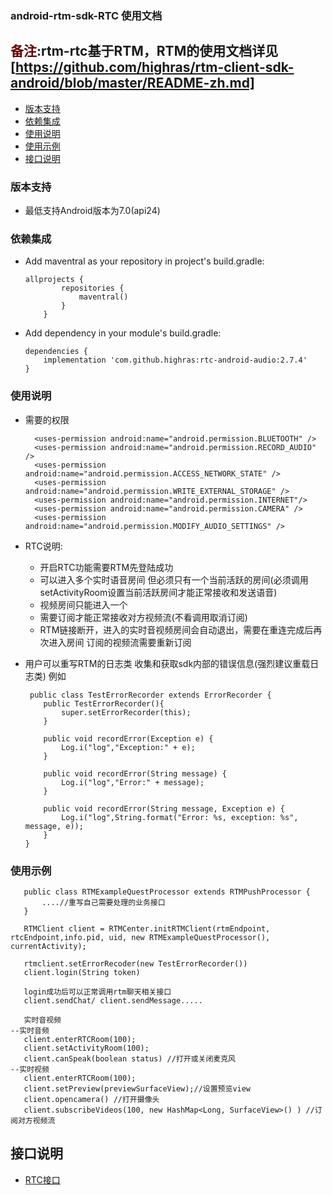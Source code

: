 ### android-rtm-sdk-RTC 使用文档

## <font color="#660000">备注</font>:rtm-rtc基于RTM，RTM的使用文档详见[https://github.com/highras/rtm-client-sdk-android/blob/master/README-zh.md]

- [版本支持](#版本支持)
- [依赖集成](#依赖集成)
- [使用说明](#使用说明)
- [使用示例](#使用示例)
- [接口说明](#接口说明)


### 版本支持
- 最低支持Android版本为7.0(api24)

### 依赖集成
- Add maventral as your repository in project's build.gradle:
    ~~~
    allprojects {
            repositories {
                maventral()
            }
        }
    ~~~
- Add dependency in your module's build.gradle:
    ~~~
    dependencies {
        implementation 'com.github.highras:rtc-android-audio:2.7.4'
    }
    ~~~

### 使用说明
- 需要的权限
  ~~~
    <uses-permission android:name="android.permission.BLUETOOTH" />
    <uses-permission android:name="android.permission.RECORD_AUDIO" />
    <uses-permission android:name="android.permission.ACCESS_NETWORK_STATE" />
    <uses-permission android:name="android.permission.WRITE_EXTERNAL_STORAGE" />
    <uses-permission android:name="android.permission.INTERNET"/>
    <uses-permission android:name="android.permission.CAMERA" />
    <uses-permission android:name="android.permission.MODIFY_AUDIO_SETTINGS" />
    ~~~
  
- RTC说明:
  - 开启RTC功能需要RTM先登陆成功
  - 可以进入多个实时语音房间 但必须只有一个当前活跃的房间(必须调用setActivityRoom设置当前活跃房间才能正常接收和发送语音)
  - 视频房间只能进入一个
  - 需要订阅才能正常接收对方视频流(不看调用取消订阅)
  - RTM链接断开，进入的实时音视频房间会自动退出，需要在重连完成后再次进入房间 订阅的视频流需要重新订阅
- 用户可以重写RTM的日志类 收集和获取sdk内部的错误信息(强烈建议重载日志类) 例如
    ~~~
     public class TestErrorRecorder extends ErrorRecorder {
        public TestErrorRecorder(){
            super.setErrorRecorder(this);
        }
    
        public void recordError(Exception e) {
            Log.i("log","Exception:" + e);
        }
    
        public void recordError(String message) {
            Log.i("log","Error:" + message);
        }
    
        public void recordError(String message, Exception e) {
            Log.i("log",String.format("Error: %s, exception: %s", message, e));
        }
    }
    ~~~

### 使用示例
 ~~~
    public class RTMExampleQuestProcessor extends RTMPushProcessor {
        ....//重写自己需要处理的业务接口
    }
 
    RTMClient client = RTMCenter.initRTMClient(rtmEndpoint, rtcEndpoint,info.pid, uid, new RTMExampleQuestProcessor(), currentActivity);
    
    rtmclient.setErrorRecoder(new TestErrorRecorder())
    client.login(String token)
    
    login成功后可以正常调用rtm聊天相关接口
    client.sendChat/ client.sendMessage.....

    实时音视频
--实时音频
    client.enterRTCRoom(100);
    client.setActivityRoom(100);
    client.canSpeak(boolean status) //打开或关闭麦克风
--实时视频
    client.enterRTCRoom(100);
    client.setPreview(previewSurfaceView);//设置预览view
    client.opencamera() //打开摄像头
    client.subscribeVideos(100, new HashMap<Long, SurfaceView>() ) //订阅对方视频流

~~~

##  接口说明
- [RTC接口](doc-zh/RTC.md)
